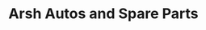 ---
title: "Arsh Autos and Spare Parts"
url: /karachi/arsh-autos-and-spare-parts-plot-no-r263-sector-32-a-1-1-2-karachi-near-ali-public-school-main-korangi-industrial-rd-sector-32-a-korangii/
shop: Motorrad
---